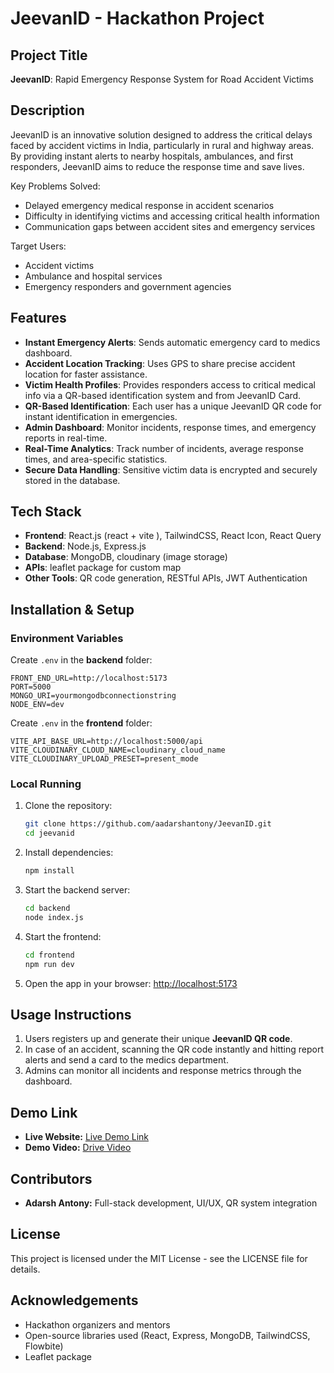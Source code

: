 
JeevanID - Hackathon Project
============================

Project Title
-------------
**JeevanID**: Rapid Emergency Response System for Road Accident Victims

Description
-----------
JeevanID is an innovative solution designed to address the critical delays faced by accident victims in India, particularly in rural and highway areas. By providing instant alerts to nearby hospitals, ambulances, and first responders, JeevanID aims to reduce the response time and save lives.

Key Problems Solved:
- Delayed emergency medical response in accident scenarios
- Difficulty in identifying victims and accessing critical health information
- Communication gaps between accident sites and emergency services

Target Users:
- Accident victims
- Ambulance and hospital services
- Emergency responders and government agencies

Features
--------
- **Instant Emergency Alerts**: Sends automatic emergency card to medics dashboard.
- **Accident Location Tracking**: Uses GPS to share precise accident location for faster assistance.
- **Victim Health Profiles**: Provides responders access to critical medical info via a QR-based identification system and from JeevanID Card.
- **QR-Based Identification**: Each user has a unique JeevanID QR code for instant identification in emergencies.
- **Admin Dashboard**: Monitor incidents, response times, and emergency reports in real-time.
- **Real-Time Analytics**: Track number of incidents, average response times, and area-specific statistics.
- **Secure Data Handling**: Sensitive victim data is encrypted and securely stored in the database.

Tech Stack
----------
- **Frontend**: React.js (react + vite ), TailwindCSS, React Icon, React Query
- **Backend**: Node.js, Express.js
- **Database**: MongoDB, cloudinary (image storage)
- **APIs**: leaflet package for custom map
- **Other Tools**: QR code generation, RESTful APIs, JWT Authentication

Installation & Setup
-------------------
### Environment Variables
Create `.env` in the **backend** folder:
```env
FRONT_END_URL=http://localhost:5173
PORT=5000
MONGO_URI=yourmongodbconnectionstring
NODE_ENV=dev
```

Create `.env` in the **frontend** folder:
```env
VITE_API_BASE_URL=http://localhost:5000/api
VITE_CLOUDINARY_CLOUD_NAME=cloudinary_cloud_name
VITE_CLOUDINARY_UPLOAD_PRESET=present_mode
```

### Local Running
1. Clone the repository:
   ```bash
   git clone https://github.com/aadarshantony/JeevanID.git
   cd jeevanid
   ```
2. Install dependencies:
   ```bash
   npm install
   ```
3. Start the backend server:
   ```bash
   cd backend
   node index.js
   ```
4. Start the frontend:
   ```bash
   cd frontend
   npm run dev
   ```
5. Open the app in your browser:
   [http://localhost:5173](http://localhost:5173)

Usage Instructions
------------------
1. Users registers up and generate their unique **JeevanID QR code**.
2. In case of an accident, scanning the QR code instantly and hitting report alerts and send a card to the medics department.
3. Admins can monitor all incidents and response metrics through the dashboard.


Demo Link
---------
- **Live Website:** [Live Demo Link](https://jeevanid.vercel.app/)
- **Demo Video:** [Drive Video](https://drive.google.com/file/d/1voydGXMyiztCfFiN6GWACJhUt9Fw7z4w/view?usp=drivesdk)

Contributors
------------
- **Adarsh Antony:** Full-stack development, UI/UX, QR system integration

License
-------
This project is licensed under the MIT License - see the LICENSE file for details.

Acknowledgements
----------------
- Hackathon organizers and mentors
- Open-source libraries used (React, Express, MongoDB, TailwindCSS, Flowbite)
- Leaflet package
